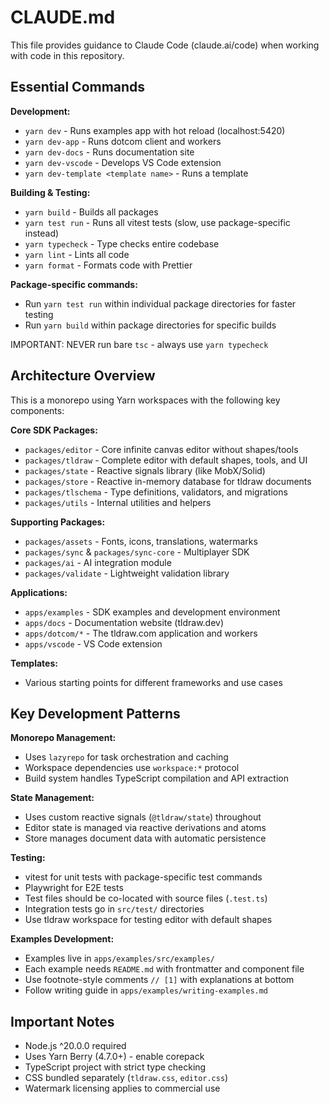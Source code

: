 # CLAUDE.md

This file provides guidance to Claude Code (claude.ai/code) when working with code in this repository.

## Essential Commands

**Development:**

- `yarn dev` - Runs examples app with hot reload (localhost:5420)
- `yarn dev-app` - Runs dotcom client and workers
- `yarn dev-docs` - Runs documentation site
- `yarn dev-vscode` - Develops VS Code extension
- `yarn dev-template <template name>` - Runs a template

**Building & Testing:**

- `yarn build` - Builds all packages
- `yarn test run` - Runs all vitest tests (slow, use package-specific instead)
- `yarn typecheck` - Type checks entire codebase
- `yarn lint` - Lints all code
- `yarn format` - Formats code with Prettier

**Package-specific commands:**

- Run `yarn test run` within individual package directories for faster testing
- Run `yarn build` within package directories for specific builds

IMPORTANT: NEVER run bare `tsc` - always use `yarn typecheck`

## Architecture Overview

This is a monorepo using Yarn workspaces with the following key components:

**Core SDK Packages:**

- `packages/editor` - Core infinite canvas editor without shapes/tools
- `packages/tldraw` - Complete editor with default shapes, tools, and UI
- `packages/state` - Reactive signals library (like MobX/Solid)
- `packages/store` - Reactive in-memory database for tldraw documents
- `packages/tlschema` - Type definitions, validators, and migrations
- `packages/utils` - Internal utilities and helpers

**Supporting Packages:**

- `packages/assets` - Fonts, icons, translations, watermarks
- `packages/sync` & `packages/sync-core` - Multiplayer SDK
- `packages/ai` - AI integration module
- `packages/validate` - Lightweight validation library

**Applications:**

- `apps/examples` - SDK examples and development environment
- `apps/docs` - Documentation website (tldraw.dev)
- `apps/dotcom/*` - The tldraw.com application and workers
- `apps/vscode` - VS Code extension

**Templates:**

- Various starting points for different frameworks and use cases

## Key Development Patterns

**Monorepo Management:**

- Uses `lazyrepo` for task orchestration and caching
- Workspace dependencies use `workspace:*` protocol
- Build system handles TypeScript compilation and API extraction

**State Management:**

- Uses custom reactive signals (`@tldraw/state`) throughout
- Editor state is managed via reactive derivations and atoms
- Store manages document data with automatic persistence

**Testing:**

- vitest for unit tests with package-specific test commands
- Playwright for E2E tests
- Test files should be co-located with source files (`.test.ts`)
- Integration tests go in `src/test/` directories
- Use tldraw workspace for testing editor with default shapes

**Examples Development:**

- Examples live in `apps/examples/src/examples/`
- Each example needs `README.md` with frontmatter and component file
- Use footnote-style comments `// [1]` with explanations at bottom
- Follow writing guide in `apps/examples/writing-examples.md`

## Important Notes

- Node.js ^20.0.0 required
- Uses Yarn Berry (4.7.0+) - enable corepack
- TypeScript project with strict type checking
- CSS bundled separately (`tldraw.css`, `editor.css`)
- Watermark licensing applies to commercial use
